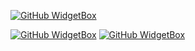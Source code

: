 [![GitHub WidgetBox](https://github-widgetbox.vercel.app/api/profile?username=Mergemat&data=repositories,commits)](https://github.com/Jurredr/github-widgetbox)

[![GitHub WidgetBox](https://github-widgetbox.vercel.app/api/skills?languages=js,ts,python,html,css,c,swift)](https://github.com/Jurredr/github-widgetbox)
[![GitHub WidgetBox](https://github-widgetbox.vercel.app/api/skills?frameworks=react,tailwind,django)](https://github.com/Jurredr/github-widgetbox)
